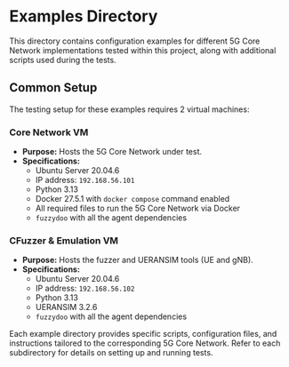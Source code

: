 # Examples Directory

This directory contains configuration examples for different 5G Core Network implementations tested within this project, along with additional scripts used during the tests.

## Common Setup

The testing setup for these examples requires 2 virtual machines:

### Core Network VM

- **Purpose:** Hosts the 5G Core Network under test.
- **Specifications:**
  - Ubuntu Server 20.04.6
  - IP address: `192.168.56.101`
  - Python 3.13
  - Docker 27.5.1 with `docker compose` command enabled
  - All required files to run the 5G Core Network via Docker
  - `fuzzydoo` with all the agent dependencies

### CFuzzer & Emulation VM

- **Purpose:** Hosts the fuzzer and UERANSIM tools (UE and gNB).
- **Specifications:**
  - Ubuntu Server 20.04.6
  - IP address: `192.168.56.102`
  - Python 3.13
  - UERANSIM 3.2.6
  - `fuzzydoo` with all the agent dependencies

Each example directory provides specific scripts, configuration files, and instructions tailored to the corresponding 5G Core Network. Refer to each subdirectory for details on setting up and running tests.
